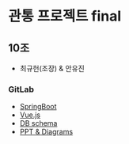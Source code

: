 # 관통 프로젝트 final

## 10조
* 최규헌(조장) & 안유진

### GitLab
* [SpringBoot](./backend/)
* [Vue.js](./frontend/)
* [DB schema](./schema/)
* [PPT & Diagrams](./Docs/)